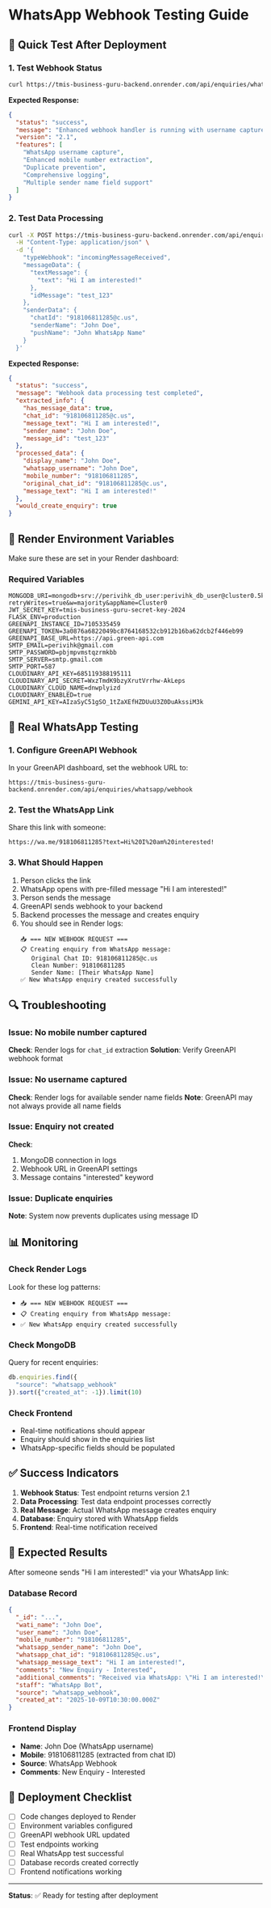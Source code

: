 # WhatsApp Webhook Testing Guide

## 🚀 Quick Test After Deployment

### 1. Test Webhook Status
```bash
curl https://tmis-business-guru-backend.onrender.com/api/enquiries/whatsapp/webhook/test
```

**Expected Response:**
```json
{
  "status": "success",
  "message": "Enhanced webhook handler is running with username capture fix",
  "version": "2.1",
  "features": [
    "WhatsApp username capture",
    "Enhanced mobile number extraction",
    "Duplicate prevention",
    "Comprehensive logging",
    "Multiple sender name field support"
  ]
}
```

### 2. Test Data Processing
```bash
curl -X POST https://tmis-business-guru-backend.onrender.com/api/enquiries/whatsapp/webhook/test-data \
  -H "Content-Type: application/json" \
  -d '{
    "typeWebhook": "incomingMessageReceived",
    "messageData": {
      "textMessage": {
        "text": "Hi I am interested!"
      },
      "idMessage": "test_123"
    },
    "senderData": {
      "chatId": "918106811285@c.us",
      "senderName": "John Doe",
      "pushName": "John WhatsApp Name"
    }
  }'
```

**Expected Response:**
```json
{
  "status": "success",
  "message": "Webhook data processing test completed",
  "extracted_info": {
    "has_message_data": true,
    "chat_id": "918106811285@c.us",
    "message_text": "Hi I am interested!",
    "sender_name": "John Doe",
    "message_id": "test_123"
  },
  "processed_data": {
    "display_name": "John Doe",
    "whatsapp_username": "John Doe",
    "mobile_number": "918106811285",
    "original_chat_id": "918106811285@c.us",
    "message_text": "Hi I am interested!"
  },
  "would_create_enquiry": true
}
```

## 🔧 Render Environment Variables

Make sure these are set in your Render dashboard:

### Required Variables
```
MONGODB_URI=mongodb+srv://perivihk_db_user:perivihk_db_user@cluster0.5kqbeaz.mongodb.net/tmis_business_guru?retryWrites=true&w=majority&appName=Cluster0
JWT_SECRET_KEY=tmis-business-guru-secret-key-2024
FLASK_ENV=production
GREENAPI_INSTANCE_ID=7105335459
GREENAPI_TOKEN=3a0876a6822049bc8764168532cb912b16ba62dcb2f446eb99
GREENAPI_BASE_URL=https://api.green-api.com
SMTP_EMAIL=perivihk@gmail.com
SMTP_PASSWORD=pbjmpvmstqzrmkbb
SMTP_SERVER=smtp.gmail.com
SMTP_PORT=587
CLOUDINARY_API_KEY=685119388195111
CLOUDINARY_API_SECRET=WxzTmdK9bzyXrutVrrhw-AkLeps
CLOUDINARY_CLOUD_NAME=dnwplyizd
CLOUDINARY_ENABLED=true
GEMINI_API_KEY=AIzaSyC51gSO_1tZaXEfHZDUuU3Z0DuAkssiM3k
```

## 📱 Real WhatsApp Testing

### 1. Configure GreenAPI Webhook
In your GreenAPI dashboard, set the webhook URL to:
```
https://tmis-business-guru-backend.onrender.com/api/enquiries/whatsapp/webhook
```

### 2. Test the WhatsApp Link
Share this link with someone:
```
https://wa.me/918106811285?text=Hi%20I%20am%20interested!
```

### 3. What Should Happen
1. Person clicks the link
2. WhatsApp opens with pre-filled message "Hi I am interested!"
3. Person sends the message
4. GreenAPI sends webhook to your backend
5. Backend processes the message and creates enquiry
6. You should see in Render logs:
   ```
   📥 === NEW WEBHOOK REQUEST ===
   📋 Creating enquiry from WhatsApp message:
      Original Chat ID: 918106811285@c.us
      Clean Number: 918106811285
      Sender Name: [Their WhatsApp Name]
   ✅ New WhatsApp enquiry created successfully
   ```

## 🔍 Troubleshooting

### Issue: No mobile number captured
**Check**: Render logs for `chat_id` extraction
**Solution**: Verify GreenAPI webhook format

### Issue: No username captured
**Check**: Render logs for available sender name fields
**Note**: GreenAPI may not always provide all name fields

### Issue: Enquiry not created
**Check**: 
1. MongoDB connection in logs
2. Webhook URL in GreenAPI settings
3. Message contains "interested" keyword

### Issue: Duplicate enquiries
**Note**: System now prevents duplicates using message ID

## 📊 Monitoring

### Check Render Logs
Look for these log patterns:
- `📥 === NEW WEBHOOK REQUEST ===`
- `📋 Creating enquiry from WhatsApp message:`
- `✅ New WhatsApp enquiry created successfully`

### Check MongoDB
Query for recent enquiries:
```javascript
db.enquiries.find({
  "source": "whatsapp_webhook"
}).sort({"created_at": -1}).limit(10)
```

### Check Frontend
- Real-time notifications should appear
- Enquiry should show in the enquiries list
- WhatsApp-specific fields should be populated

## ✅ Success Indicators

1. **Webhook Status**: Test endpoint returns version 2.1
2. **Data Processing**: Test data endpoint processes correctly
3. **Real Message**: Actual WhatsApp message creates enquiry
4. **Database**: Enquiry stored with WhatsApp fields
5. **Frontend**: Real-time notification received

## 🎉 Expected Results

After someone sends "Hi I am interested!" via your WhatsApp link:

### Database Record
```json
{
  "_id": "...",
  "wati_name": "John Doe",
  "user_name": "John Doe",
  "mobile_number": "918106811285",
  "whatsapp_sender_name": "John Doe",
  "whatsapp_chat_id": "918106811285@c.us",
  "whatsapp_message_text": "Hi I am interested!",
  "comments": "New Enquiry - Interested",
  "additional_comments": "Received via WhatsApp: \"Hi I am interested!\"",
  "staff": "WhatsApp Bot",
  "source": "whatsapp_webhook",
  "created_at": "2025-10-09T10:30:00.000Z"
}
```

### Frontend Display
- **Name**: John Doe (WhatsApp username)
- **Mobile**: 918106811285 (extracted from chat ID)
- **Source**: WhatsApp Webhook
- **Comments**: New Enquiry - Interested

## 🔄 Deployment Checklist

- [ ] Code changes deployed to Render
- [ ] Environment variables configured
- [ ] GreenAPI webhook URL updated
- [ ] Test endpoints working
- [ ] Real WhatsApp test successful
- [ ] Database records created correctly
- [ ] Frontend notifications working

---

**Status**: ✅ Ready for testing after deployment
